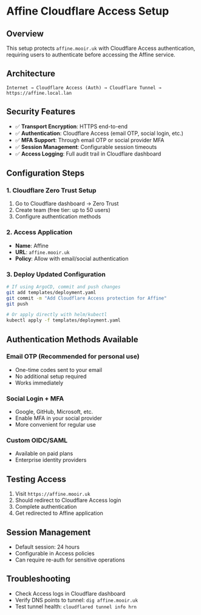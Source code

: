 # Affine Cloudflare Access Setup

## Overview
This setup protects `affine.mooir.uk` with Cloudflare Access authentication, requiring users to authenticate before accessing the Affine service.

## Architecture
```
Internet → Cloudflare Access (Auth) → Cloudflare Tunnel → https://affine.local.lan
```

## Security Features
- ✅ **Transport Encryption**: HTTPS end-to-end
- ✅ **Authentication**: Cloudflare Access (email OTP, social login, etc.)
- ✅ **MFA Support**: Through email OTP or social provider MFA
- ✅ **Session Management**: Configurable session timeouts
- ✅ **Access Logging**: Full audit trail in Cloudflare dashboard

## Configuration Steps

### 1. Cloudflare Zero Trust Setup
1. Go to Cloudflare dashboard → Zero Trust
2. Create team (free tier: up to 50 users)
3. Configure authentication methods

### 2. Access Application
- **Name**: Affine
- **URL**: `affine.mooir.uk`
- **Policy**: Allow with email/social authentication

### 3. Deploy Updated Configuration
```bash
# If using ArgoCD, commit and push changes
git add templates/deployment.yaml
git commit -m "Add Cloudflare Access protection for Affine"
git push

# Or apply directly with helm/kubectl
kubectl apply -f templates/deployment.yaml
```

## Authentication Methods Available

### Email OTP (Recommended for personal use)
- One-time codes sent to your email
- No additional setup required
- Works immediately

### Social Login + MFA
- Google, GitHub, Microsoft, etc.
- Enable MFA in your social provider
- More convenient for regular use

### Custom OIDC/SAML
- Available on paid plans
- Enterprise identity providers

## Testing Access
1. Visit `https://affine.mooir.uk`
2. Should redirect to Cloudflare Access login
3. Complete authentication
4. Get redirected to Affine application

## Session Management
- Default session: 24 hours
- Configurable in Access policies
- Can require re-auth for sensitive operations

## Troubleshooting
- Check Access logs in Cloudflare dashboard
- Verify DNS points to tunnel: `dig affine.mooir.uk`
- Test tunnel health: `cloudflared tunnel info hrn`
